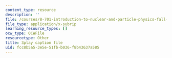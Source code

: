 ```yaml
---
content_type: resource
description: ''
file: /courses/8-701-introduction-to-nuclear-and-particle-physics-fall-2020/fcc8b5a53e5e51fbb036f8b43637a585_hgrhfkcXlAQ.vtt
file_type: application/x-subrip
learning_resource_types: []
ocw_type: OCWFile
resourcetype: Other
title: 3play caption file
uid: fcc8b5a5-3e5e-51fb-b036-f8b43637a585
---
```

